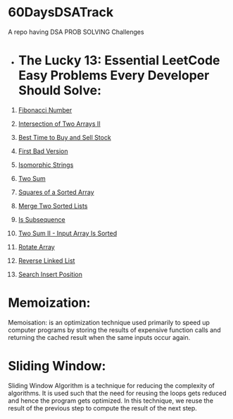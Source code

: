 # 60DaysDSATrack
A repo having DSA PROB SOLVING Challenges  
- # The Lucky 13: Essential LeetCode Easy Problems Every Developer Should Solve:
 
1. [Fibonacci Number](https://leetcode.com/problems/fibonacci-number/)

2. [Intersection of Two Arrays II](https://leetcode.com/submissions/detail/916673864/)

3. [Best Time to Buy and Sell Stock](https://leetcode.com/submissions/detail/916673578/)

4. [First Bad Version](https://leetcode.com/submissions/detail/915669147/)

5. [Isomorphic Strings](https://leetcode.com/submissions/detail/916216154/) 

6. [Two Sum](https://leetcode.com/submissions/detail/916217157/)

7. [Squares of a Sorted Array](https://leetcode.com/submissions/detail/916672517/)

8. [Merge Two Sorted Lists](https://leetcode.com/submissions/detail/916672180/)

9. [Is Subsequence](https://leetcode.com/submissions/detail/916216639/)

10. [Two Sum II - Input Array Is Sorted](https://leetcode.com/submissions/detail/916673386/)

11. [Rotate Array](https://leetcode.com/submissions/detail/916672820/)

12. [Reverse Linked List](https://leetcode.com/submissions/detail/916672260/)

13. [Search Insert Position](https://leetcode.com/submissions/detail/915672113/)


# Memoization:
 
Memoisation: is an optimization technique used primarily to speed up computer programs by storing the results of expensive function calls and returning the cached result when the same inputs occur again.
  
# Sliding Window:

  Sliding Window Algorithm is a technique for reducing the complexity of algorithms. It is used such that the need for reusing the loops gets reduced and hence the program gets optimized. In this technique, we reuse the result of the previous step to compute the result of the next step.

